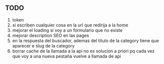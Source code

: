 ## TODO

1. token
2. si escriben cualquier cosa en la url que redirija a la home
3. mejorar el loading si voy a un formulario que no existe
4. mejorar description SEO en las pages
5. en la respuesta del buscador, ademas del titulo de la category tiene que aparecer e slug de la category
6. borrar cache de la llamada a la api no es solucion a priori pq cada vez que voy a una nueva pestaña vuelve a llamada de api